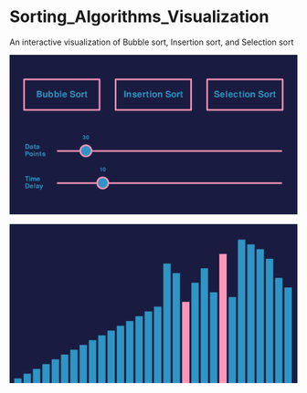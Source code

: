 # Sorting_Algorithms_Visualization
An interactive visualization of Bubble sort, Insertion sort, and Selection sort 

![plot](./Thumbnail1.png)

![plot](./Thumbnail2.png)
